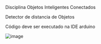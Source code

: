 Disciplina Objetos Inteligentes Conectados 

Detector de distancia de Objetos

Código deve ser executado na IDE arduino

![image](https://github.com/ratzalan/projetoarduino/assets/152750277/38f7310e-f2c9-46a3-a573-e10c5ac99cb4)
